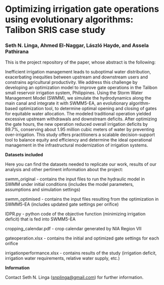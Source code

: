 # **Optimizing irrigation gate operations using evolutionary algorithms: Talibon SRIS case study**

### Seth N. Linga, Ahmed El-Naggar, László Hayde, and Assela Pathirana

This is the project repository of the paper, whose abstract is the following:

Inefficient irrigation management leads to suboptimal water distribution, exacerbating inequities between upstream and downstream users and constrains agricultural productivity. We address this challenge by developing an optimization model to improve gate operations in the Talibon small reservoir irrigation system, Philippines. Using the Storm Water Management Model (SWMM), we simulate the hydrodynamics along the main canal and integrate it with SWMM5-EA, an evolutionary algorithm-based optimization tool, to determine optimal opening and closing of gates for equitable water allocation. The modeled traditional operation yielded excessive upstream withdrawals and downstream deficits. After optimizing the gate hours, the new operation reduced overall irrigation deficits by 89.7\%, conserving about 1.95 million cubic meters of water by preventing over-irrigation. This study offers practitioners a scalable decision-support tool to balance equity and efficiency and determine the ideal operational management in the infrastructural modernization of irrigation systems.

**Datasets included**

Here you can find the datasets needed to replicate our work, results of our analysis and other pertinent information about the project:

swmm_original - contains the input files to run the hydraulic model in SWMM under initial conditions (includes the model parameters, assumptions and simulation settings)

swmm_optimised - contains the input files resulting from the optimization in SWMM5-EA (includes updated gate settings per orifice)

IDPR.py - python code of the objective function (minimizing irrigation deficit) that is fed into SWMM5-EA

cropping_calendar.pdf - crop calendar generated by NIA Region VII

gateoperation.xlsx - contains the initial and optimized gate settings for each orifice

irrigationperformance.xlsx - contains results of the study (irrigation deficit, irrigation water requirements, relative water supply, etc.)

**Information**

Contact Seth N. Linga (snplinga@gmail.com) for further information.

